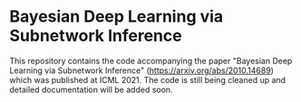 # Bayesian Deep Learning via Subnetwork Inference
This repository contains the code accompanying the paper "Bayesian Deep Learning via Subnetwork Inference" (https://arxiv.org/abs/2010.14689) which was published at ICML 2021.
The code is still being cleaned up and detailed documentation will be added soon.
